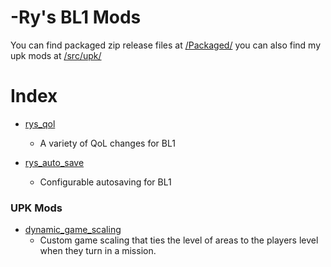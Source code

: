 # -Ry's BL1 Mods

You can find packaged zip release files at [/Packaged/](./packaged) you can also find my upk mods 
at [/src/upk/](./src/upk)

# Index

- [rys_qol](./packaged/rys_qol-2.0.zip)
  - A variety of QoL changes for BL1

- [rys_auto_save](./packaged/rys_auto_save-1.0.zip)
  - Configurable autosaving for BL1


### UPK Mods

- [dynamic_game_scaling](./src/upk/dynamic_game_scaling/dynamic_game_scaling.zip)
  - Custom game scaling that ties the level of areas to the players level when they turn in a mission.
